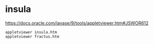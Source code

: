 # insula

https://docs.oracle.com/javase/9/tools/appletviewer.htm#JSWOR612

```
appletviewer insula.htm
appletviewer fractus.htm
```
